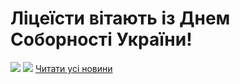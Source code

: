 # Ліцеїсти вітають із Днем Соборності України!
[![](/images/ліцеїсти-вітають-із-днем-соборності-україни/деньсоборності11.png)](https://youtu.be/yVpmSosaESY)
[![](/images/ліцеїсти-вітають-із-днем-соборності-україни/деньсоборності9.png)](https://youtu.be/mORTzRQiaO4)
[Читати усі новини](/news)

